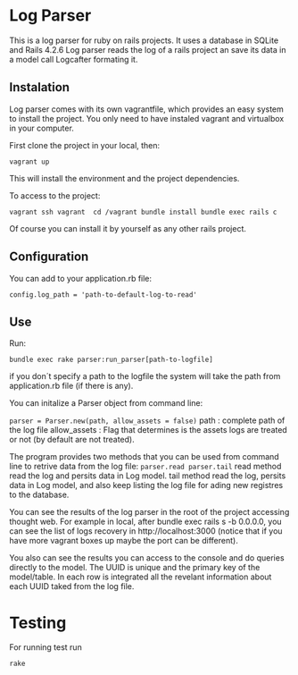 # Log Parser

This is a log parser for ruby on rails  projects. It uses a database in SQLite and Rails 4.2.6 
Log parser reads the log of a rails project an save its data in a model call Logcafter formating it. 

##   Instalation

Log parser comes with its own vagrantfile, which provides an easy system to install the project. You only need to have instaled vagrant and virtualbox in your computer.

First clone the project in your local, then:

`vagrant up`

This will install the environment and the project dependencies.

To access to the project:

`vagrant ssh
vagrant 
cd /vagrant
bundle install
bundle exec rails c`

Of course you can install it by yourself as any other rails project.

## Configuration

You can add to your application.rb file:

`config.log_path = 'path-to-default-log-to-read'`


## Use

Run:

`bundle exec rake parser:run_parser[path-to-logfile]`

if you don´t specify a path to the logfile the system will take the path from application.rb file (if there is any).

You can initalize a Parser object from command line:

`parser = Parser.new(path, allow_assets = false)`
path : complete path of the log file
allow_assets : Flag that determines is the assets logs are treated or not (by default are not treated).


The program provides two methods that you can be used from command line to retrive data from the log file:
`
parser.read
parser.tail
`
read method read the log and persits data in Log model.
tail method read the log, persits data in Log model, and also keep listing the log file for ading new registres to the database.

You can see the results of the log parser in the root of the project accessing thought web. For example in local, after bundle exec rails s -b 0.0.0.0, you can see the list of logs recovery in http://localhost:3000 (notice that if you have more vagrant boxes up maybe the port can be different).

You also can see the results you can access to the console and do queries directly to the model. The UUID is unique and the primary key of the model/table. In each row is integrated all the revelant information about each UUID taked from the log file. 

# Testing

For running test run

`rake`
